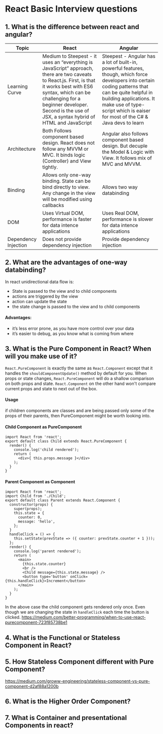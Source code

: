 # React Basic Interview questions

## 1. What is the difference between react and angular?
|Topic|React|Angular|
|---|---|---|
|Learning Curve|Medium to Steepest - it uses an “everything is JavaScript” approach, there are two caveats to React.js. First, is that it works best with ES6 syntax, which can be challenging for a beginner developer. Second is the use of JSX, a syntax hybrid of HTML and JavaScript|Steepest -  Angular has a lot of built-in, powerful features, though, which force developers into certain coding patterns that can be quite helpful in building applications. It make use of type-script which is eaiser for most of the C# & Java devs to learn|
|Architecture|Both Follows component based design. React does not follow any MVVM or MVC. It binds logic (Controller) and View tightly.| Angular also follows component based design. But decuple the Model & Logic with View. It follows mix of MVC and MVVM.|
|Binding| Allows only one-way binding. State can be bind directly to view. Any change in the view will be modified using callbacks | Allows two way databinding|
|DOM| Uses Virtual DOM, performance is faster for data intence applications | Uses Real DOM, performance is slower for data intence applications |
|Dependency Injection	| Does not provide dependency injection | Provide dependency injection |

## 2. What are the advantages of one-way databinding?
In react unidirectional data flow is:
+ State is passed to the view and to child components
+ actions are triggered by the view 
+ action can update the state
+ the state change is passed to the view and to child components
[](https://flaviocopes.com/react-unidirectional-data-flow/view-actions-state.png)
#### Advantages:
+ it’s less error prone, as you have more control over your data
+ it’s easier to debug, as you know what is coming from where

## 3. What is the Pure Component in React? When will you make use of it?
`React.PureComponent` is exactly the same as `React.Component` except that it handles the `shouldComponentUpdate()` method by default for you. When props or state changes, `React.PureComponent` will do a shallow comparison on both props and state. `React.Component` on the other hand won't compare current props and state to next out of the box.
#### Usage
if children components are classes and are being passed only some of the props of their parents, then PureComponent might be worth looking into.

#### Child Component as PureComponent
```
import React from 'react';
export default class Child extends React.PureComponent {
  render() {
    console.log('child rendered');
    return (
      <div>{ this.props.message }</div>
    );
  }
}
```
#### Parent Component as Component
```
import React from 'react';
import Child from './Child';
export default class Parent extends React.Component {
  constructor(props) {
    super(props);
    this.state = {
      counter: 0,
      message: 'hello',
    };
  }
  handleClick = () => {
    this.setState(prevState => ({ counter: prevState.counter + 1 }));
  };
  render() {
    console.log('parent rendered');
    return (
      <main>
        {this.state.counter}
        <br />
        <Child message={this.state.message} />
        <button type='button' onClick={this.handleClick}>Increment</button>
      </main>
    );
  }
}
```
In the above case the child component gets rendered only once. Even though we are changing the state in `handleClick` each time the button is clicked.
https://medium.com/better-programming/when-to-use-react-purecomponent-723f85738be1

## 4. What is the Functional or Stateless Component in React?

## 5. How Stateless Component different with Pure Component?
https://medium.com/groww-engineering/stateless-component-vs-pure-component-d2af88a1200b
## 6. What is the Higher Order Component?

## 7. What is Container and presentational Components in react?
